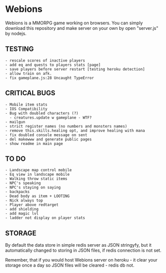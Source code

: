 # Webions
  Webions is a MMORPG game working on browsers. 
  You can simply download this repository and make server on your own by open "server.js" by nodejs.

  ## TESTING
    - rescale scores of inactive players
    - add eq and quests to players stats [page]
    - save players before server restart [testing heroku detection]
    - allow train on afk.
    - fix gameplane.js:28 Uncaught TypeError

  ## CRITICAL BUGS
    - Mobile item stats
    - IOS Compatibility
    - Bug with doubled characters (?)
      - creatures.update w gameplane - WTF?
    - mailgun
    - strict register names (no numbers and monsters names)
    - remove this.skills.healing opt, and improve healing with mana
    - fix doubled console message on sent
    - del makewww and generate public pages
    - show readme in main page
  

  ## TO DO
    - Landscape map control mobile
    - Eq view in landscape mobile
    - Walking throw static items
    - NPC's speaking
    - NPC's staying on saying
    - backpacks
    - Dead body as item + LOOTING
    - Nick always top
    - Player above redtarget
    - add shielding
    - add magic lvl
    - ladder not display on player stats

## STORAGE
  By default the data store in simple redis server as JSON stringyfy, but it automatically changed to storing in JSON files, if redis connection is not set.

  Remember, that if you would host Webions server on heroku - it clear your storage once a day so JSON files will be cleared - redis db not. 